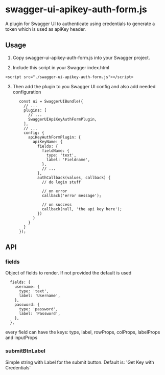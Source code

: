 # swagger-ui-apikey-auth-form.js
A plugin for Swagger UI to authenticate using credentials to generate a token which is used as apiKey header. 

## Usage

1. Copy swagger-ui-apikey-auth-form.js into your Swagger project.

2. Include this script in your Swagger index.html

```
<script src="./swagger-ui-apikey-auth-form.js"></script>
```

3. Then add the plugin to you Swagger UI config and also add needed configuration

```
      const ui = SwaggerUIBundle({
        // ...
        plugins: [
          // ...
          SwaggerUIApiKeyAuthFormPlugin,
        ],
        // ...
        config: {
          apiKeyAuthFormPlugin: {
            apiKeyName: {
              fields: {
                fieldName: {
                  type: 'text',
                  label: 'Fieldname',
                },
                // ...
              },
              authCallback(values, callback) {
                // do login stuff
                
                // on error
                callback('error message');
                
                // on success
                callback(null, 'the api key here');
              })
            }
          }
        }
      });
```

## API

### fields
Object of fields to render. If not provided the default is used 
```
  fields: {
    username: {
      type: 'text',
      label: 'Username',
    },
    password: {
      type: 'password',
      label: 'Password',
    },
  },
```

every field can have the keys: type, label, rowProps, colProps, labelProps and inputProps

### submitBtnLabel
Simple string with Label for the submit button. Default is: 'Get Key with Credentials'
